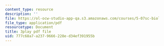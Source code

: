 ```yaml
---
content_type: resource
description: ''
file: https://ol-ocw-studio-app-qa.s3.amazonaws.com/courses/5-07sc-biological-chemistry-i-fall-2013/777c68a7a2379666228ed34ef391955b_VVOazB6_D3Q.pdf
file_type: application/pdf
resourcetype: Document
title: 3play pdf file
uid: 777c68a7-a237-9666-228e-d34ef391955b
---
```

